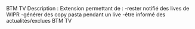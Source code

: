 BTM TV
Description : Extension permettant de :
-rester notifié des lives de WIPR
-générer des copy pasta pendant un live
-être informé des actualités/exclues BTM TV


